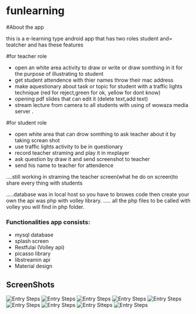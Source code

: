 # funlearning

#About the app

this is  a e-learning type android app that has two roles student and= teatcher and has these features



#for teacher role																																										
   -   open an white area activity to draw or write or draw somthing in it for the purpose of illustrating to student 
   -   get student attendence with thier names throw their mac address
   -   make aquestionary about task or topic for student with a traffic lights technique
	       (red for reject,green for ok, yellow for dont know) 
   -   opening pdf slides that can edit it (delete text,add text)
   -   stream lecture from camera to all students with using of wowaza media server .																		
	
	
#for student role 

   -  open white area that can drow somthing to ask teacher about it by taking screan shot 
   -  use traffic lights activity to be in questionary
   -  record teacher straming and play it in mxplayer
   -  ask question by draw it and send screenshot to teacher
   -  send his name to teacher for attendence
    
	 
	 
	 
	 
	 
....still  working in straming the teacher screen(what he do on screen)to share every thing with students 

.....database was in local host so you have to browes code then create your own the api was php with volley library.
..... all the php files to be called with volley you will find in php folder.


### Functionalities app consists:
   
   
   - mysql database
   - splash screen
   - Restfulai (Volley api)
   - picasso library
   - libstreamin api
   - Material design
   
   ## ScreenShots

![Entry Steps](https://github.com/Ahmed63c/funlearning/blob/master/Screenshots/13582455_1830926430320303_60790196_o.jpg)
![Entry Steps](https://github.com/Ahmed63c/funlearning/blob/master/Screenshots/13621643_1830926373653642_207175421_o.jpg)
![Entry Steps](https://github.com/Ahmed63c/funlearning/blob/master/Screenshots/13595688_1830928246986788_800725699_n.jpg)
![Entry Steps](https://github.com/Ahmed63c/funlearning/blob/master/Screenshots/13625139_1830928440320102_2135025441_n.jpg)
![Entry Steps](https://github.com/Ahmed63c/funlearning/blob/master/Screenshots/13598861_1830929460320000_1982994375_n.jpg)
![Entry Steps](https://github.com/Ahmed63c/funlearning/blob/master/Screenshots/13624451_1830994700313476_1406480795_n.jpg)
![Entry Steps](https://github.com/Ahmed63c/funlearning/blob/master/Screenshots/13608137_1830928666986746_819775253_n.jpg)
![Entry Stteps](https://github.com/Ahmed63c/funlearning/blob/master/Screenshots/13576358_1830929740319972_609720579_n.jpg)
![Entry Steps](https://github.com/Ahmed63c/funlearning/blob/master/Screenshots/13625130_1830926713653608_1170320739_n.jpg)








   
